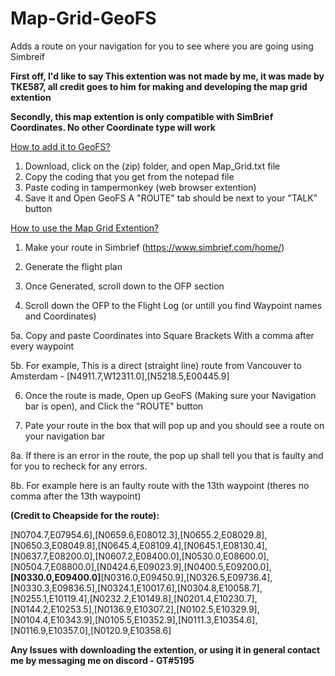# Map-Grid-GeoFS
Adds a route on your navigation for you to see where you are going using Simbreif 

**First off, I'd like to say This extention was not made by me, it was made by TKE587, all credit goes to him for making and developing the map grid extention**

**Secondly, this map extention is only compatible with SimBrief Coordinates. No other Coordinate type will work**

<ins>How to add it to GeoFS?</ins>
1. Download, click on the (zip) folder, and open Map_Grid.txt file
2. Copy the coding that you get from the notepad file
3. Paste coding in tampermonkey (web browser extention) 
4. Save it and Open GeoFS
A "ROUTE" tab should be next to your "TALK" button
 
<ins>How to use the Map Grid Extention?</ins>
1. Make your route in Simbrief (https://www.simbrief.com/home/)

2. Generate the flight plan

3. Once Generated, scroll down to the OFP section

4. Scroll down the OFP to the Flight Log (or untill you find Waypoint names and Coordinates)

5a. Copy and paste Coordinates into Square Brackets With a comma after every waypoint

5b. For example, This is a direct (straight line) route from Vancouver to Amsterdam - [N4911.7,W12311.0],[N5218.5,E00445.9]

6. Once the route is made, Open up GeoFS (Making sure your Navigation bar is open), and Click the "ROUTE" button

7. Pate your route in the box that will pop up and you should see a route on your navigation bar

8a. If there is an error in the route, the pop up shall tell you that is faulty and for you to recheck for any errors. 

8b. For example here is an faulty route with the 13th waypoint (theres no comma after the 13th waypoint) 

**(Credit to Cheapside for the route):**

[N0704.7,E07954.6],[N0659.6,E08012.3],[N0655.2,E08029.8],[N0650.3,E08049.8],[N0645.4,E08109.4],[N0645.1,E08130.4],[N0637.7,E08200.0],[N0607.2,E08400.0],[N0530.0,E08600.0],[N0504.7,E08800.0],[N0424.6,E09023.9],[N0400.5,E09200.0],**[N0330.0,E09400.0]**[N0316.0,E09450.9],[N0326.5,E09736.4],[N0330.3,E09836.5],[N0324.1,E10017.6],[N0304.8,E10058.7],[N0255.1,E10119.4],[N0232.2,E10149.8],[N0201.4,E10230.7],[N0144.2,E10253.5],[N0136.9,E10307.2],[N0102.5,E10329.9],[N0104.4,E10343.9],[N0105.5,E10352.9],[N0111.3,E10354.6],[N0116.9,E10357.0],[N0120.9,E10358.6] 

**Any Issues with downloading the extention, or using it in general contact me by messaging me on discord - GT#5195**
